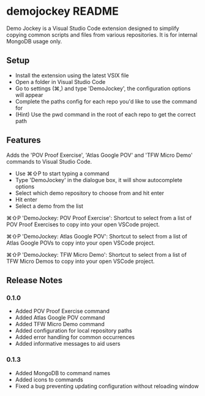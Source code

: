 # demojockey README

Demo Jockey is a Visual Studio Code extension designed to simplify copying common scripts and files from various repositories. It is for internal MongoDB usage only.

## Setup

- Install the extension using the latest VSIX file
- Open a folder in Visual Studio Code
- Go to settings (⌘,) and type 'DemoJockey', the configuration options will appear
- Complete the paths config for each repo you'd like to use the command for
- (Hint) Use the pwd command in the root of each repo to get the correct path

## Features

Adds the 'POV Proof Exercise', 'Atlas Google POV' and 'TFW Micro Demo' commands to Visual Studio Code.
- Use ⌘⇧P to start typing a command
- Type 'DemoJockey' in the dialogue box, it will show autocomplete options
- Select which demo repository to choose from and hit enter
- Hit enter
- Select a demo from the list

⌘⇧P 'DemoJockey: POV Proof Exercise': Shortcut to select from a list of POV Proof Exercises to copy into your open VSCode project.

⌘⇧P 'DemoJockey: Atlas Google POV': Shortcut to select from a list of Atlas Google POVs to copy into your open VSCode project.

⌘⇧P 'DemoJockey: TFW Micro Demo': Shortcut to select from a list of TFW Micro Demos to copy into your open VSCode project.

## Release Notes

### 0.1.0

- Added POV Proof Exercise command
- Added Atlas Google POV command
- Added TFW Micro Demo command
- Added configuration for local repository paths
- Added error handling for common occurrences
- Added informative messages to aid users

### 0.1.3

- Added MongoDB to command names
- Added icons to commands
- Fixed a bug preventing updating configuration without reloading window